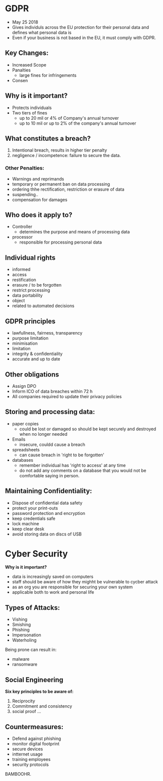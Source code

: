 # __GDPR__

- May 25 2018 
- Gives individuls across the EU protection for their personal data and defines what personal data is 
- Even if your business is not based in the EU, it must comply with GDPR. 

## Key Changes:
- Increased Scope
- Panalties
    - large fines for infringements
- Consen

## Why is it important? 
- Protects individuals
- Two tiers of fines 
    - up to 20 mil or 4% of Company's annual turnover
    - up to 10 mil or up to 2% of the company's annual turnover

## What constitutes a breach?
1. Intentional breach, results in higher tier penalty
2. negligence / incompetence: failure to secure the data. 

### Other Penalties:
- Warnings and reprimands
- temporary or permanent ban on data processing 
- ordering thhe rectification, restriction or erasure of data
- suspending..
- compensation for damages

## Who does it apply to?
- Controller 
    - determines the purpose and means of processing data
- processor 
    - responsible for processing personal data

## Individual rights
- informed
- access
- restification
- erasure / to be forgotten
- restrict processing
- data portability
- object
- related to automated decisions

## GDPR principles
- lawfullness, fairness, transparency
- purpose limitation
- minimisation
- limitation
- integrity & confidentiality
- accurate and up to date

## Other obligations 
- Assign DPO 
- Inform ICO of data breaches within 72 h 
- All companies required to update their privacy policies

## Storing and processing data:
- paper copies
    - could be lost or damaged so should be kept securely and destroyed when no longer needed 
- Emails 
    - insecure, couldd cause a breach 
- spreadsheets
    - can cause breach in 'right to be forgotten'
- databases
    - remember individual has 'right to access' at any time
    - do not add any comments on a database that you would not be comfortable saying in person.

## Maintaining Confidentiality: 
- Dispose of confidential data safety
- protect your print-outs
- password protection and encryption
- keep credentials safe
- lock machine
- keep clear desk
- avoid storing data on discs of USB


# Cyber Security

__Why is it important?__
- data is increasingly saved on computers
- staff should be aware of how they mighht be vulnerable to cycber attack
- as an org you are responsible for securing your own system 
- applicable both to work and personal life

## Types of Attacks:
- Vishing
- Smishing
- Phishing
- Impersonation
- Waterholing

Being prone can result in: 
- malware
- ransomware

## Social Engineering
__Six key principles to be aware of:__
1. Reciprocity
2. Commitment and consistency 
3. social proof 
...

## Countermeasures: 
- Defend against phishing
- monitor digital footprint
- secure devices
- intternet usage
- training employees
- security protocols 

BAMBOOHR. 